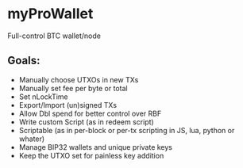 # myProWallet
Full-control BTC wallet/node

## Goals:

- Manually choose UTXOs in new TXs
- Manually set fee per byte or total
- Set nLockTime
- Export/Import (un)signed TXs
- Allow Dbl spend for better control over RBF
- Write custom Script (as in redeem script)
- Scriptable (as in per-block or per-tx scripting in JS, lua, python or whater)
- Manage BIP32 wallets and unique private keys
- Keep the UTXO set for painless key addition
